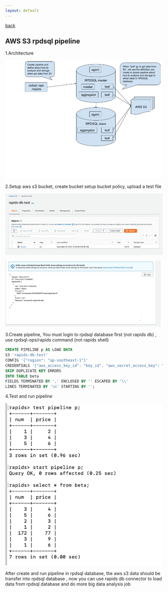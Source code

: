```yaml
---
layout: default
---
```


[back](./)

## AWS S3 rpdsql pipeline

1.Architecture

![Branching](https://github.com/shineyear/rapidsdb.github.io/raw/gh-pages/images/rapids%20db%20pipeline.jpg)

2.Setup aws s3 bucket, create bucket setup bucket policy, upload a test file

![Branching](https://github.com/shineyear/rapidsdb.github.io/raw/gh-pages/images/Screen%20Shot%202021-09-20%20at%201.44.59%20PM.png)

![Branching](https://github.com/shineyear/rapidsdb.github.io/raw/gh-pages/images/Screen%20Shot%202021-09-20%20at%202.21.02%20PM.png)

3.Create pipeline, You must login to rpdsql database first (not rapids db) , use rpdsql-ops/rapids command (not rapids shell)

```sql
CREATE PIPELINE p AS LOAD DATA 
S3 'rapids-db-test' 
CONFIG '{"region": "ap-southeast-1"}' 
CREDENTIALS '{"aws_access_key_id": "key_id", "aws_secret_access_key": "secret_key"}' 
SKIP DUPLICATE KEY ERRORS
INTO TABLE beta
FIELDS TERMINATED BY ',' ENCLOSED BY '' ESCAPED BY '\\' 
LINES TERMINATED BY '\n' STARTING BY '';
```

4.Test and run pipeline

![Branching](https://github.com/shineyear/rapidsdb.github.io/raw/gh-pages/images/Screen%20Shot%202021-09-21%20at%209.59.53%20AM.png)

After create and run pipeline in rpdsql database, the aws s3 data should be transfer into rpdsql database , 
now you can use rapids db connector to load data from rpdsql database and do more big data analysis job

